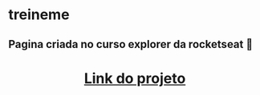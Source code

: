 ﻿# treineme

## Pagina criada no curso explorer da rocketseat 🚀

<h1 align="center">
    <a target='_blank' href="https://treineme.vercel.app/">Link do projeto</a>
</h1>
